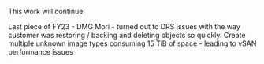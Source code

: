 This work will continue

Last piece of FY23 - DMG Mori - turned out to DRS issues with the way customer was restoring / backing and deleting objects so quickly.
Create multiple unknown image types consuming 15 TiB of space - leading to vSAN performance issues
